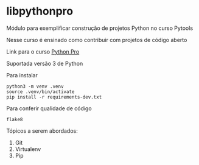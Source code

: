 # libpythonpro
Módulo para exemplificar construção de projetos Python no curso Pytools

Nesse curso é ensinado como contribuir com projetos de código aberto

Link para o curso [Python Pro](https://pythonpro.com.br/)

Suportada versão 3 de Python

Para instalar

```console
python3 -m venv .venv
source .venv/bin/activate
pip install -r requirements-dev.txt
```

Para conferir qualidade de código

```console
flake8
```

Tópicos a serem abordados:
 1. Git
 2. Virtualenv
 3. Pip